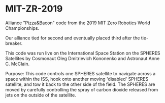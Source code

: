 # MIT-ZR-2019
Alliance "Pizza&amp;Bacon" code from the 2019 MIT Zero Robotics World Championships.

Our alliance tied for second and eventually placed third after the tie-breaker.

This code was run live on the International Space Station on the SPHERES Satellites by Cosmonaut Oleg Dmitrievich Kononenko and Astronaut Anne C. McClain.

Purpose:
This code controls one SPHERES satellite to navigate across a space within the ISS, hook onto another moving 'disabled' SPHERES satellite, and tow it back to the other side of the field. The SPHERES are moved by carefully controlling the spray of carbon dioxide released from jets on the outside of the satellite.
